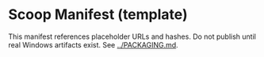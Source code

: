 # Scoop Manifest (template)

This manifest references placeholder URLs and hashes. Do not publish until real Windows artifacts exist. See [../PACKAGING.md](../PACKAGING.md).
